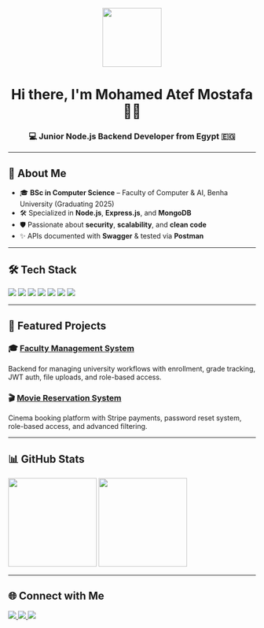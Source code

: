 <!-- Banner -->
<p align="center">
  <img src="https://media.giphy.com/media/hvRJCLFzcasrR4ia7z/giphy.gif" width="120px"/>
</p>

<h1 align="center">Hi there, I'm Mohamed Atef Mostafa 👨‍💻</h1>
<h3 align="center">💻 Junior Node.js Backend Developer from Egypt 🇪🇬</h3>

---

## 🚀 About Me
- 🎓 **BSc in Computer Science** – Faculty of Computer & AI, Benha University (Graduating 2025)  
- 🛠 Specialized in **Node.js**, **Express.js**, and **MongoDB**  
- 🛡️ Passionate about **security**, **scalability**, and **clean code**  
- ✨ APIs documented with **Swagger** & tested via **Postman**  

---

## 🛠 Tech Stack
<p>
  <img src="https://img.shields.io/badge/Node.js-339933?style=for-the-badge&logo=nodedotjs&logoColor=white"/>
  <img src="https://img.shields.io/badge/Express.js-000000?style=for-the-badge&logo=express&logoColor=white"/>
  <img src="https://img.shields.io/badge/MongoDB-4EA94B?style=for-the-badge&logo=mongodb&logoColor=white"/>
  <img src="https://img.shields.io/badge/TypeScript-007ACC?style=for-the-badge&logo=typescript&logoColor=white"/>
  <img src="https://img.shields.io/badge/JavaScript-F7DF1E?style=for-the-badge&logo=javascript&logoColor=black"/>
  <img src="https://img.shields.io/badge/C%2B%2B-00599C?style=for-the-badge&logo=cplusplus&logoColor=white"/>
  <img src="https://img.shields.io/badge/Python-3776AB?style=for-the-badge&logo=python&logoColor=white"/>
</p>

---

## 📌 Featured Projects
### 🎓 [Faculty Management System](https://github.com/Mhmdatef/Faculty-management-system)
Backend for managing university workflows with enrollment, grade tracking, JWT auth, file uploads, and role-based access.  

### 🎬 [Movie Reservation System](https://github.com/Mhmdatef/Movie-Reservation-System)
Cinema booking platform with Stripe payments, password reset system, role-based access, and advanced filtering.

---

## 📊 GitHub Stats
<p>
  <img src="https://github-readme-stats.vercel.app/api?username=Mhmdatef&show_icons=true&theme=radical" height="180em"/>
  <img src="https://github-readme-stats.vercel.app/api/top-langs/?username=Mhmdatef&layout=compact&theme=radical" height="180em"/>
</p>

---

## 🌐 Connect with Me
<p>
  <a href="http://www.linkedin.com/in/mohamed-atef-615481296">
    <img src="https://img.shields.io/badge/LinkedIn-0077B5?style=for-the-badge&logo=linkedin&logoColor=white"/>
  </a>
  <a href="mailto:125moatef@gmail.com">
    <img src="https://img.shields.io/badge/Gmail-D14836?style=for-the-badge&logo=gmail&logoColor=white"/>
  </a>
  <a href="https://github.com/Mhmdatef">
    <img src="https://img.shields.io/badge/GitHub-100000?style=for-the-badge&logo=github&logoColor=white"/>
  </a>
</p>
